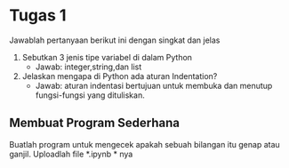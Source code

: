 # Tugas 1

Jawablah pertanyaan berikut ini dengan singkat dan jelas
1. Sebutkan 3 jenis tipe variabel di dalam Python
    * Jawab: integer,string,dan list
2. Jelaskan mengapa di Python ada aturan Indentation?
    * Jawab: aturan indentasi bertujuan untuk membuka dan menutup fungsi-fungsi yang dituliskan.
    
## Membuat Program Sederhana

Buatlah program untuk mengecek apakah sebuah bilangan itu genap atau ganjil. Uploadlah file *.ipynb * nya

